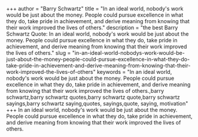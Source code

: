 +++
author = "Barry Schwartz"
title = "In an ideal world, nobody's work would be just about the money. People could pursue excellence in what they do, take pride in achievement, and derive meaning from knowing that their work improved the lives of others."
description = "the best Barry Schwartz Quote: In an ideal world, nobody's work would be just about the money. People could pursue excellence in what they do, take pride in achievement, and derive meaning from knowing that their work improved the lives of others."
slug = "in-an-ideal-world-nobodys-work-would-be-just-about-the-money-people-could-pursue-excellence-in-what-they-do-take-pride-in-achievement-and-derive-meaning-from-knowing-that-their-work-improved-the-lives-of-others"
keywords = "In an ideal world, nobody's work would be just about the money. People could pursue excellence in what they do, take pride in achievement, and derive meaning from knowing that their work improved the lives of others.,barry schwartz,barry schwartz quotes,barry schwartz quote,barry schwartz sayings,barry schwartz saying,quotes, sayings,quote, saying, motivation"
+++
In an ideal world, nobody's work would be just about the money. People could pursue excellence in what they do, take pride in achievement, and derive meaning from knowing that their work improved the lives of others.
